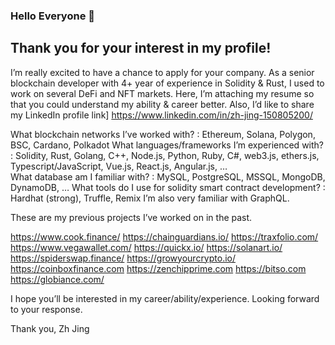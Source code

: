 ### Hello Everyone 👋
## Thank you for your interest in my profile!

I’m really excited to have a chance to apply for your company.
As a senior blockchain developer with 4+ year of experience in Solidity & Rust,  I used to work on several DeFi and NFT markets.
Here, I’m attaching my resume  so that you could understand my ability & career better.
Also,  I’d like to share my LinkedIn profile link]
          https://www.linkedin.com/in/zh-jing-150805200/

What blockchain networks I’ve worked with?   : Ethereum,  Solana,  Polygon,  BSC,  Cardano,  Polkadot
What languages/frameworks I’m experienced with?  :  Solidity, Rust,  Golang, C++,     Node.js, Python, Ruby, C#,   web3.js, ethers.js,  Typescript/JavaScript, Vue.js, React.js, Angular.js,   …   
What database am I familiar with?   :   MySQL, PostgreSQL, MSSQL,           MongoDB, DynamoDB,  …
What tools do I use for solidity smart contract development?  :   Hardhat (strong), Truffle,  Remix
I’m also very familiar with  GraphQL.

These are my previous projects I’ve worked on in the past.

https://www.cook.finance/
https://chainguardians.io/
https://traxfolio.com/
https://www.vegawallet.com/
https://quickx.io/
https://solanart.io/
https://spiderswap.finance/
https://growyourcrypto.io/
https://coinboxfinance.com
https://zenchipprime.com
https://bitso.com
https://globiance.com/


I hope you’ll be interested in my career/ability/experience.
Looking forward to your response.

Thank you,
                Zh Jing
